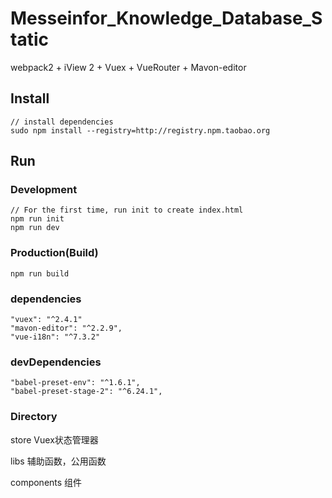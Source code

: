 # Messeinfor_Knowledge_Database_Static

webpack2 + iView 2 + Vuex + VueRouter + Mavon-editor

## Install
```bush
// install dependencies
sudo npm install --registry=http://registry.npm.taobao.org
```
## Run
### Development
```bush
// For the first time, run init to create index.html
npm run init
npm run dev
```
### Production(Build)
```bush
npm run build
```

### dependencies
```
"vuex": "^2.4.1"
"mavon-editor": "^2.2.9",
"vue-i18n": "^7.3.2"
```

### devDependencies
```
"babel-preset-env": "^1.6.1",
"babel-preset-stage-2": "^6.24.1",

```

### Directory
store  Vuex状态管理器

libs   辅助函数，公用函数

components 组件


